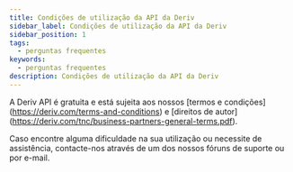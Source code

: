 ```yaml
---
title: Condições de utilização da API da Deriv
sidebar_label: Condições de utilização da API da Deriv
sidebar_position: 1
tags:
  - perguntas frequentes
keywords:
  - perguntas frequentes
description: Condições de utilização da API da Deriv
---
```


A Deriv API é gratuita e está sujeita aos nossos [termos e condições] (https://deriv.com/terms-and-conditions) e
[direitos de autor] (https://deriv.com/tnc/business-partners-general-terms.pdf).

Caso encontre alguma dificuldade na sua utilização ou necessite de assistência, contacte-nos
através de um dos nossos fóruns de suporte ou por e-mail.
